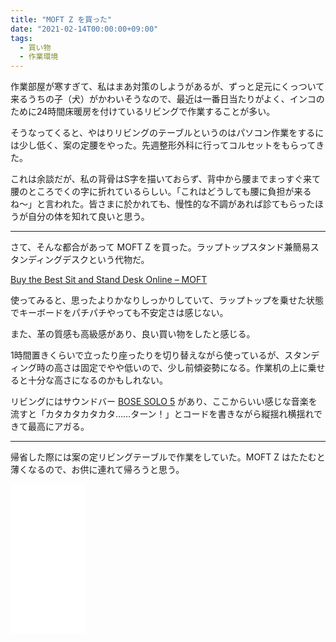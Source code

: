 ```yaml
---
title: "MOFT Z を買った"
date: "2021-02-14T00:00:00+09:00"
tags:
  - 買い物
  - 作業環境
---
```



作業部屋が寒すぎて、私はまあ対策のしようがあるが、ずっと足元にくっついて来るうちの子（犬）がかわいそうなので、最近は一番日当たりがよく、インコのために24時間床暖房を付けているリビングで作業することが多い。

そうなってくると、やはりリビングのテーブルというのはパソコン作業をするには少し低く、案の定腰をやった。先週整形外科に行ってコルセットをもらってきた。

これは余談だが、私の背骨はS字を描いておらず、背中から腰までまっすぐ来て腰のところでくの字に折れているらしい。「これはどうしても腰に負担が来るね〜」と言われた。皆さまに於かれても、慢性的な不調があれば診てもらったほうが自分の体を知れて良いと思う。

---

さて、そんな都合があって MOFT Z を買った。ラップトップスタンド兼簡易スタンディングデスクという代物だ。

[Buy the Best Sit and Stand Desk Online – MOFT](https://www.moft.us/products/moft-z-5-in-1-sit-stand-desk)

使ってみると、思ったよりかなりしっかりしていて、ラップトップを乗せた状態でキーボードをパチパチやっても不安定さは感じない。

また、革の質感も高級感があり、良い買い物をしたと感じる。

1時間置きくらいで立ったり座ったりを切り替えながら使っているが、スタンディング時の高さは固定でやや低いので、少し前傾姿勢になる。作業机の上に乗せると十分な高さになるのかもしれない。

リビングにはサウンドバー [BOSE SOLO 5](https://www.bose.co.jp/ja_jp/products/speakers/home_theater/bose-solo-5-tv-sound-system.html#v=solo_5_black_jp) があり、ここからいい感じな音楽を流すと「カタカタカタカタ……ターン！」とコードを書きながら縦揺れ横揺れできて最高にアガる。

---

帰省した際には案の定リビングテーブルで作業をしていた。MOFT Z はたたむと薄くなるので、お供に連れて帰ろうと思う。

<iframe style="width:120px;height:240px;" marginwidth="0" marginheight="0" scrolling="no" frameborder="0" src="//rcm-fe.amazon-adsystem.com/e/cm?lt1=_blank&bc1=000000&IS2=1&bg1=FFFFFF&fc1=000000&lc1=0000FF&t=mochieer-22&language=ja_JP&o=9&p=8&l=as4&m=amazon&f=ifr&ref=as_ss_li_til&asins=B089GQFCNC&linkId=75ccecd512976404c7904b6b938c5a62"></iframe>
